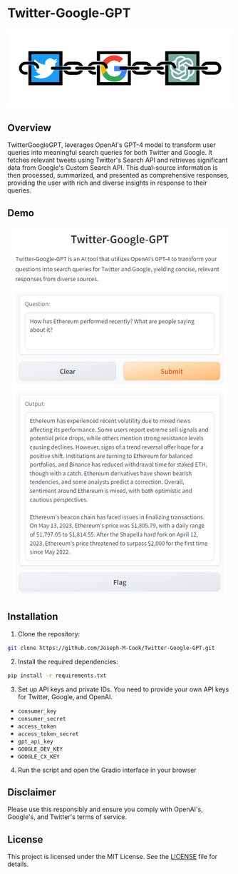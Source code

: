 # Twitter-Google-GPT
<div align="center">
  <img src ="https://github.com/Joseph-M-Cook/Twitter-Google-GPT/blob/1f027a7ec56b0445e45ce5369c61e7b236ab67d5/TwitterGoogleGPT.png"
</div>
  
<div align="left">
  
## Overview
TwitterGoogleGPT, leverages OpenAI's GPT-4 model to transform user queries into meaningful search queries for both Twitter and Google. It fetches relevant tweets using Twitter's Search API and retrieves significant data from Google's Custom Search API. This dual-source information is then processed, summarized, and presented as comprehensive responses, providing the user with rich and diverse insights in response to their queries.
  
## Demo
<div align="center">
  <img src="https://github.com/Joseph-M-Cook/Twitter-Google-GPT/blob/275bc97498a50f970d51472d09f85cebe8b11379/TwitterGoogleGPTDemo.png"
</div>
<div align="left">
  
## Installation

1. Clone the repository:

```bash
git clone https://github.com/Joseph-M-Cook/Twitter-Google-GPT.git
```
2. Install the required dependencies:

```bash 
pip install -r requirements.txt
```
3. Set up API keys and private IDs. You need to provide your own API keys for Twitter, Google, and OpenAI.
  - `consumer_key`
  - `consumer_secret`
  - `access_token`
  - `access_token_secret`
  - `gpt_api_key`
  - `GOOGLE_DEV_KEY`
  - `GOOGLE_CX_KEY`

4. Run the script and open the Gradio interface in your browser

## Disclaimer
Please use this responsibly and ensure you comply with OpenAI's, Google's, and Twitter's terms of service.

## License
This project is licensed under the MIT License. See the [LICENSE](./LICENSE) file for details.
